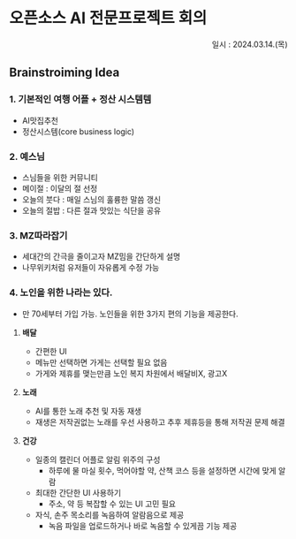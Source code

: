 # 오픈소스 AI 전문프로젝트 회의

<div style="text-align: right">일시 : 2024.03.14.(목)</div>

## Brainstroiming Idea

### 1. 기본적인 여행 어플 + 정산 시스템템

- AI맛집추천
- 정산시스템(core business logic)

### 2. 예스님

- 스님들을 위한 커뮤니티
- 메이절 : 이달의 절 선정
- 오늘의 붓다 : 매일 스님의 훌륭한 말씀 갱신
- 오늘의 절밥 : 다른 절과 맛있는 식단을 공유

### 3. MZ따라잡기

- 세대간의 간극을 줄이고자 MZ밈을 간단하게 설명
- 나무위키처럼 유저들이 자유롭게 수정 가능

### 4. 노인을 위한 나라는 있다.

- 만 70세부터 가입 가능. 노인들을 위한 3가지 편의 기능을 제공한다.

1. <b>배달</b>

   - 간편한 UI
   - 메뉴만 선택하면 가게는 선택할 필요 없음
   - 가게와 제휴를 맺는만큼 노인 복지 차원에서 배달비X, 광고X

2. <b>노래</b>

   - AI를 통한 노래 추천 및 자동 재생
   - 재생은 저작권없는 노래를 우선 사용하고 추후 제휴등을 통해 저작권 문제 해결

3. <b>건강</b>

   - 일종의 캘린더 어플로 알림 위주의 구성
     - 하루에 물 마실 횟수, 먹어야할 약, 산책 코스 등을 설정하면 시간에 맞게 알람
   - 최대한 간단한 UI 사용하기
     - 주소, 약 등 복잡할 수 있는 UI 고민 필요
   - 자식, 손주 목소리를 녹음하여 알람음으로 제공
     - 녹음 파일을 업로드하거나 바로 녹음할 수 있게끔 기능 제공
